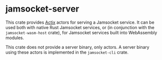 # jamsocket-server

This crate provides [Actix](https://actix.rs/) actors for serving a
Jamsocket service. It can be used both with native Rust Jamsocket services, or
(in conjunction with the `jamsocket-wasm-host` crate), for Jamsocket services
built into WebAssembly modules.

This crate does not provide a server binary, only actors. A server binary using
these actors is implemented in the `jamsocket-cli` crate.
